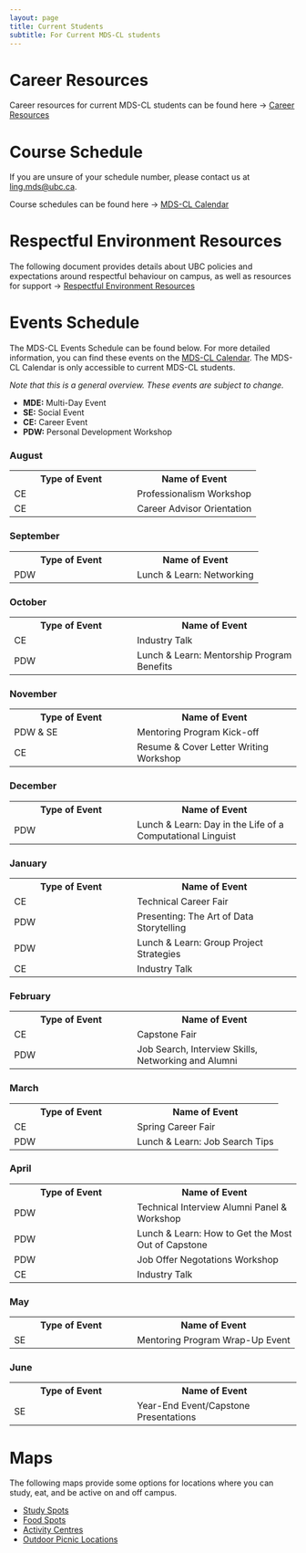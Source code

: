```yaml
---
layout: page
title: Current Students
subtitle: For Current MDS-CL students
---
```


# Career Resources

Career resources for current MDS-CL students can be found here → [Career Resources](https://ubc-mdscl.github.io/resources/current-students/career-resources/index)

# Course Schedule

If you are unsure of your schedule number, please contact us at [ling.mds@ubc.ca](ling.mds@ubc.ca). 

Course schedules can be found here → [MDS-CL Calendar](https://ling.air.arts.ubc.ca/mds-cl-calendar/)

# Respectful Environment Resources

The following document provides details about UBC policies and expectations around respectful behaviour on campus, as well as resources for support → [Respectful Environment Resources](/assets/img/MDS-CL_Github_Respectful_Environment_Resources.docx)

# Events Schedule

The MDS-CL Events Schedule can be found below. For more detailed information, you can find these events on the [MDS-CL Calendar](https://ling.air.arts.ubc.ca/mds-cl-calendar/). The MDS-CL Calendar is only accessible to current MDS-CL students.

*Note that this is a general overview. These events are subject to change.*

* **MDE:** Multi-Day Event
* **SE:** Social Event
* **CE:** Career Event
* **PDW:** Personal Development Workshop

### August

<p> </p>
<table style="width:100%">
  <tr>
    <th style="width:200px">Type of Event</th>
    <th>Name of Event</th>
  </tr>
  <tr>
    <td>CE</td>
    <td>Professionalism Workshop</td>
  </tr>
  <tr>
    <td>CE</td>
    <td>Career Advisor Orientation</td>
  </tr>
</table>

### September

<p> </p>
<table style="width:100%">
  <tr>
    <th style="width:200px">Type of Event</th>
    <th>Name of Event</th>
  </tr>
  <tr>
    <td>PDW</td>
    <td>Lunch & Learn: Networking</td>
  </tr>
</table>

### October

<p> </p>
<table style="width:100%">
  <tr>
    <th style="width:200px">Type of Event</th>
    <th>Name of Event</th>
  </tr>
  <tr>
    <td>CE</td>
    <td>Industry Talk</td>
  </tr>
  <tr>
    <td>PDW</td>
    <td>Lunch & Learn: Mentorship Program Benefits</td>
  </tr>
</table>

### November

<p> </p>
<table style="width:100%">
  <tr>
    <th style="width:200px">Type of Event</th>
    <th>Name of Event</th>
  </tr>
  <tr>
    <td>PDW & SE</td>
    <td>Mentoring Program Kick-off</td>
  </tr>
  <tr>
    <td>CE</td>
    <td>Resume & Cover Letter Writing Workshop</td>
  </tr>
</table>

### December

<p> </p>
<table style="width:100%">
  <tr>
    <th style="width:200px">Type of Event</th>
    <th>Name of Event</th>
  </tr>
  <tr>
    <td>PDW</td>
    <td>Lunch & Learn: Day in the Life of a Computational Linguist</td>
  </tr>
</table>

### January

<p> </p>
<table style="width:100%">
  <tr>
    <th style="width:200px">Type of Event</th>
    <th>Name of Event</th>
  </tr>
  <tr>
    <td>CE</td>
    <td>Technical Career Fair</td>
  </tr>
  <tr>
    <td>PDW</td>
    <td>Presenting: The Art of Data Storytelling</td>
  </tr>
  <tr>
    <td>PDW</td>
    <td>Lunch & Learn: Group Project Strategies</td>
  </tr>
  <tr>
    <td>CE</td>
    <td>Industry Talk</td>
  </tr>
</table>

### February

<p> </p>
<table style="width:100%">
  <tr>
    <th style="width:200px">Type of Event</th>
    <th>Name of Event</th>
  </tr>
  <tr>
    <td>CE</td>
    <td>Capstone Fair</td>
  </tr>
  <tr>
    <td>PDW</td>
    <td>Job Search, Interview Skills, Networking and Alumni</td>
  </tr>
</table>

### March

<p> </p>
<table style="width:100%">
  <tr>
    <th style="width:200px">Type of Event</th>
    <th>Name of Event</th>
  </tr>
  <tr>
    <td>CE</td>
    <td>Spring Career Fair</td>
  </tr>
  <tr>
    <td>PDW</td>
    <td>Lunch & Learn: Job Search Tips</td>
  </tr>
</table>

### April

<p> </p>
<table style="width:100%">
  <tr>
    <th style="width:200px">Type of Event</th>
    <th>Name of Event</th>
  </tr>
  <tr>
    <td>PDW</td>
    <td>Technical Interview Alumni Panel & Workshop</td>
  </tr>
  <tr>
    <td>PDW</td>
    <td>Lunch & Learn: How to Get the Most Out of Capstone</td>
  </tr>
  <tr>
    <td>PDW</td>
    <td>Job Offer Negotations Workshop</td>
  </tr>
  <tr>
    <td>CE</td>
    <td>Industry Talk</td>
  </tr>
</table>

### May

<p> </p>
<table style="width:100%">
  <tr>
    <th style="width:200px">Type of Event</th>
    <th>Name of Event</th>
  </tr>
  <tr>
    <td>SE</td>
    <td>Mentoring Program Wrap-Up Event</td>
  </tr>
</table>

### June

<p> </p>
<table style="width:100%">
  <tr>
    <th style="width:200px">Type of Event</th>
    <th>Name of Event</th>
  </tr>
  <tr>
    <td>SE</td>
    <td>Year-End Event/Capstone Presentations</td>
  </tr>
</table>

# Maps

The following maps provide some options for locations where you can study, eat, and be active on and off campus. 

* [Study Spots](https://maps.app.goo.gl/CbVTTzeFAE5NBQcg9)
* [Food Spots](https://maps.app.goo.gl/mzJS2c93aoSqHLPJ9)
* [Activity Centres](https://maps.app.goo.gl/375YA2vygJ84pBsU7)
* [Outdoor Picnic Locations](https://maps.app.goo.gl/6ipsU6Wxx8bTvBUj6)
